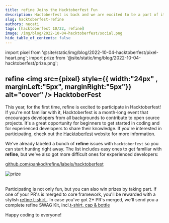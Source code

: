 ```yaml
---
title: refine Joins the Hacktoberfest Fun
description: Hactoberfest is back and we are excited to be a part of it. Join us in making open source contributions.
slug: hacktoberfest-refine
authors: necati
tags: [hacktoberfest 10/22, refine]
image: /img/blog/2022-10-04-hacktoberfest/social.png
hide_table_of_contents: false
---
```



import pixel from '@site/static/img/blog/2022-10-04-hacktoberfest/pixel-heart.png';
import prize from '@site/static/img/blog/2022-10-04-hacktoberfest/prize.png';



## refine  <img src={pixel} style={{ width:"24px" , marginLeft:"5px", marginRight:"5px"}} alt="cover" />  HacktoberFest



This year, for the first time, refine is excited to participate in Hacktoberfest! If you're not familiar with it, Hacktoberfest is a month-long event that encourages developers from all backgrounds to contribute to open source projects. It's a great opportunity for beginners to get started in coding and for experienced developers to share their knowledge. If you're interested in participating, check out the [Hacktoberfest](https://hacktoberfest.com) website for more information.

  
We've already labeled a bunch of **refine** issues with `hacktoberfest` so you can start hunting right away. The list includes easy ones to get familiar with **refine**, but we've also got more difficult ones for experienced developers:

[github.com/pankod/refine/labels/hacktoberfest](https://github.com/pankod/refine/labels/hacktoberfest)

<div class="img-container" align-items="center" >
   <img  src={prize}  alt="prize" />

</div>

<br/>

Participating is not only fun, but you can also win prizes by taking part. If one of your PR's is merged to core framework, you'll be rewarded with a stylish  [refine t-shirt ](https://store.refine.dev/product/develop-tshirt).  In case you've got 2+ PR's merged, we'll send you a complete refine SWAG Kit, incl.[t-shirt, cap & bottle](https://store.refine.dev/)

Happy coding to everyone!
